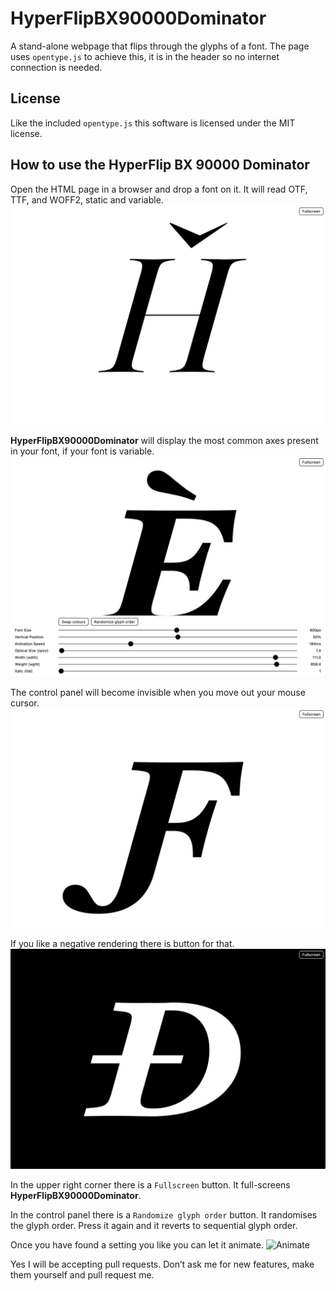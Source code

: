 # HyperFlipBX90000Dominator
A stand-alone webpage that flips through the glyphs of a font. The page uses `opentype.js` to achieve this, it is in the header so no internet connection is needed.

## License
Like the included `opentype.js` this software is licensed under the MIT license.

##  How to use the HyperFlip BX 90000 Dominator
Open the HTML page in a browser and drop a font on it. It will read OTF, TTF, and WOFF2, static and variable.
![Open the HTML page](images/1.png)

**HyperFlipBX90000Dominator** will display the most common axes present in your font, if your font is variable.
![Adjust the values](images/3.png)

The control panel will become invisible when you move out your mouse cursor.
![Clean interface](images/4.png)

If you like a negative rendering there is button for that.
![Colour toggle](images/5.png)

In the upper right corner there is a `Fullscreen` button. It full-screens **HyperFlipBX90000Dominator**.

In the control panel there is a `Randomize glyph order` button. It randomises the glyph order. Press it again and it reverts to sequential glyph order.

Once you have found a setting you like you can let it animate.
![Animate](images/animation.gif)

Yes I will be accepting pull requests. Don’t ask me for new features, make them yourself and pull request me.